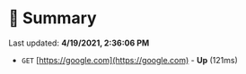 # 📖 Summary
Last updated: **4/19/2021, 2:36:06 PM**

- `GET` [https://google.com](https://google.com) - **Up** (121ms)
